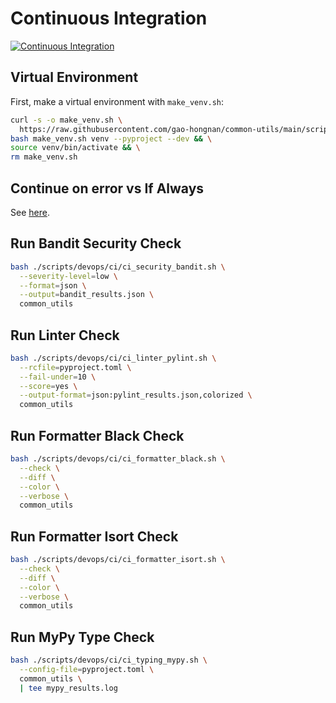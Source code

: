 # Continuous Integration

[![Continuous Integration](https://github.com/gao-hongnan/common-utils/actions/workflows/ci.yaml/badge.svg?branch=continuous-integration)](https://github.com/gao-hongnan/common-utils/actions/workflows/ci.yaml)

## Virtual Environment

First, make a virtual environment with `make_venv.sh`:

```bash
curl -s -o make_venv.sh \
  https://raw.githubusercontent.com/gao-hongnan/common-utils/main/scripts/devops/make_venv.sh && \
bash make_venv.sh venv --pyproject --dev && \
source venv/bin/activate && \
rm make_venv.sh
```

## Continue on error vs If Always

See [here](https://stackoverflow.com/questions/58858429/how-to-run-a-github-actions-step-even-if-the-previous-step-fails-while-still-f/58859404#58859404).

## Run Bandit Security Check

```bash
bash ./scripts/devops/ci/ci_security_bandit.sh \
  --severity-level=low \
  --format=json \
  --output=bandit_results.json \
  common_utils
```

## Run Linter Check

```bash
bash ./scripts/devops/ci/ci_linter_pylint.sh \
  --rcfile=pyproject.toml \
  --fail-under=10 \
  --score=yes \
  --output-format=json:pylint_results.json,colorized \
  common_utils
```

## Run Formatter Black Check

```bash
bash ./scripts/devops/ci/ci_formatter_black.sh \
  --check \
  --diff \
  --color \
  --verbose \
  common_utils
```

## Run Formatter Isort Check

```bash
bash ./scripts/devops/ci/ci_formatter_isort.sh \
  --check \
  --diff \
  --color \
  --verbose \
  common_utils
```

## Run MyPy Type Check

```bash
bash ./scripts/devops/ci/ci_typing_mypy.sh \
  --config-file=pyproject.toml \
  common_utils \
  | tee mypy_results.log
```
